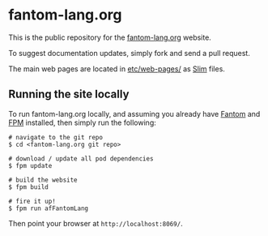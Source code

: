# fantom-lang.org

This is the public repository for the [fantom-lang.org](https://fantom-lang.org/) website.

To suggest documentation updates, simply fork and send a pull request.

The main web pages are located in [etc/web-pages/](etc/web-pages/) as [Slim](http://eggbox.fantomfactory.org/pods/afSlim/) files.



## Running the site locally

To run fantom-lang.org locally, and assuming you already have [Fantom](https://fantom-lang.org/download) and [FPM](http://eggbox.fantomfactory.org/pods/afFpm/) installed, then simply run the following:

    # navigate to the git repo
    $ cd <fantom-lang.org git repo>

    # download / update all pod dependencies
    $ fpm update
    
    # build the website
    $ fpm build
    
    # fire it up!
    $ fpm run afFantomLang

Then point your browser at `http://localhost:8069/`.
